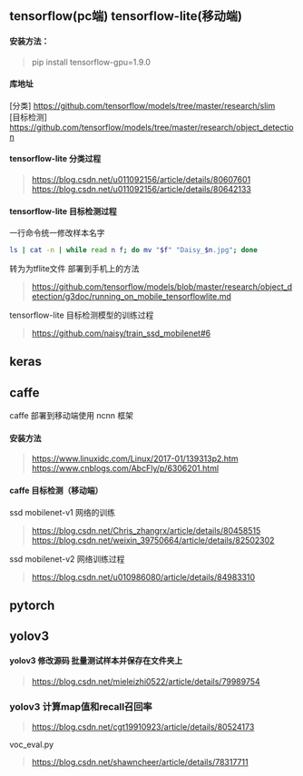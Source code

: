 ## tensorflow(pc端)    tensorflow-lite(移动端)
#### 安装方法：
> pip install tensorflow-gpu=1.9.0

#### 库地址
[分类]  https://github.com/tensorflow/models/tree/master/research/slim<br>
[目标检测]  https://github.com/tensorflow/models/tree/master/research/object_detection

#### tensorflow-lite  分类过程  
> https://blog.csdn.net/u011092156/article/details/80607601<br>
> https://blog.csdn.net/u011092156/article/details/80642133

#### tensorflow-lite  目标检测过程
一行命令统一修改样本名字 <br>
```bash
ls | cat -n | while read n f; do mv "$f" "Daisy_$n.jpg"; done 
```
转为为tflite文件 部署到手机上的方法<br>
> https://github.com/tensorflow/models/blob/master/research/object_detection/g3doc/running_on_mobile_tensorflowlite.md

tensorflow-lite 目标检测模型的训练过程<br>
> https://github.com/naisy/train_ssd_mobilenet#6

## keras 

## caffe
caffe 部署到移动端使用 ncnn 框架

#### 安装方法
> https://www.linuxidc.com/Linux/2017-01/139313p2.htm<br>
> https://www.cnblogs.com/AbcFly/p/6306201.html

#### caffe  目标检测（移动端）
ssd mobilenet-v1  网络的训练<br>
> https://blog.csdn.net/Chris_zhangrx/article/details/80458515<br>
> https://blog.csdn.net/weixin_39750664/article/details/82502302

ssd mobilenet-v2  网络训练过程<br>
>https://blog.csdn.net/u010986080/article/details/84983310

## pytorch

## yolov3
#### yolov3 修改源码 批量测试样本并保存在文件夹上
> https://blog.csdn.net/mieleizhi0522/article/details/79989754

### yolov3 计算map值和recall召回率
> https://blog.csdn.net/cgt19910923/article/details/80524173

voc_eval.py
> https://blog.csdn.net/shawncheer/article/details/78317711
